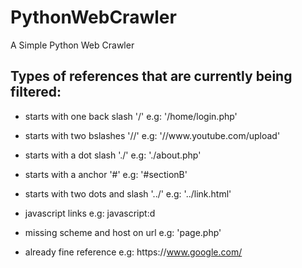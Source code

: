 # PythonWebCrawler
A Simple Python Web Crawler

## Types of references that are currently being filtered:
* starts with one back slash '/'
   e.g: '/home/login.php'

* starts with two bslashes '//'
   e.g:  '//www<!-- -->.youtube.com/upload'

* starts with a dot slash './'
   e.g: './about.php'
* starts with a anchor '#'
   e.g: '#sectionB'

* starts with two dots and slash '../'
   e.g: '../link.html'

* javascript links
   e.g: javascript:d
  

* missing scheme and host on url
   e.g: 'page.php'

* already fine reference
   e.g: https<!-- -->://www.google.com/